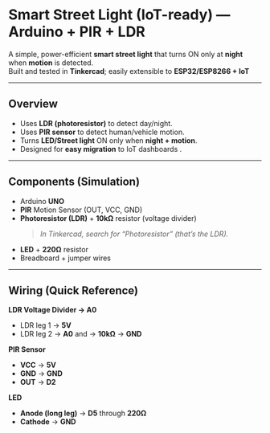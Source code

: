 #  Smart Street Light (IoT-ready) — Arduino + PIR + LDR

A simple, power-efficient **smart street light** that turns ON only at **night** when **motion** is detected.  
Built and tested in **Tinkercad**; easily extensible to **ESP32/ESP8266 + IoT**

---



##  Overview
- Uses **LDR (photoresistor)** to detect day/night.
- Uses **PIR sensor** to detect human/vehicle motion.
- Turns **LED/Street light** ON only when **night + motion**.
- Designed for **easy migration** to IoT dashboards .

---

##  Components (Simulation)
- Arduino **UNO**
- **PIR** Motion Sensor (OUT, VCC, GND)
- **Photoresistor (LDR)** + **10kΩ** resistor (voltage divider)  
  > *In Tinkercad, search for “Photoresistor” (that’s the LDR).*
- **LED** + **220Ω** resistor
- Breadboard + jumper wires

---

##  Wiring (Quick Reference)

**LDR Voltage Divider → A0**
- LDR leg 1 → **5V**
- LDR leg 2 → **A0** and → **10kΩ** → **GND**

**PIR Sensor**
- **VCC** → **5V**
- **GND** → **GND**
- **OUT** → **D2**

**LED**
- **Anode (long leg)** → **D5** through **220Ω**
- **Cathode** → **GND**

